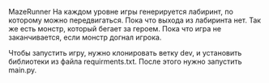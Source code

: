 MazeRunner
На каждом уровне игры генерируется лабиринт, по которому можно передвигаться. Пока что выхода из лабиринта нет. Так же есть монстр, который бегает за героем. Пока что игра не заканчивается, если монстр догнал игрока.

Чтобы запустить игру, нужно клонировать ветку dev, и установить библиотеки из файла requirments.txt. После этого нужно запустить main.py.
